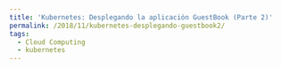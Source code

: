 ```yaml
---
title: 'Kubernetes: Desplegando la aplicación GuestBook (Parte 2)'
permalink: /2018/11/kubernetes-desplegando-guestbook2/
tags:
  - Cloud Computing
  - kubernetes
---
```

